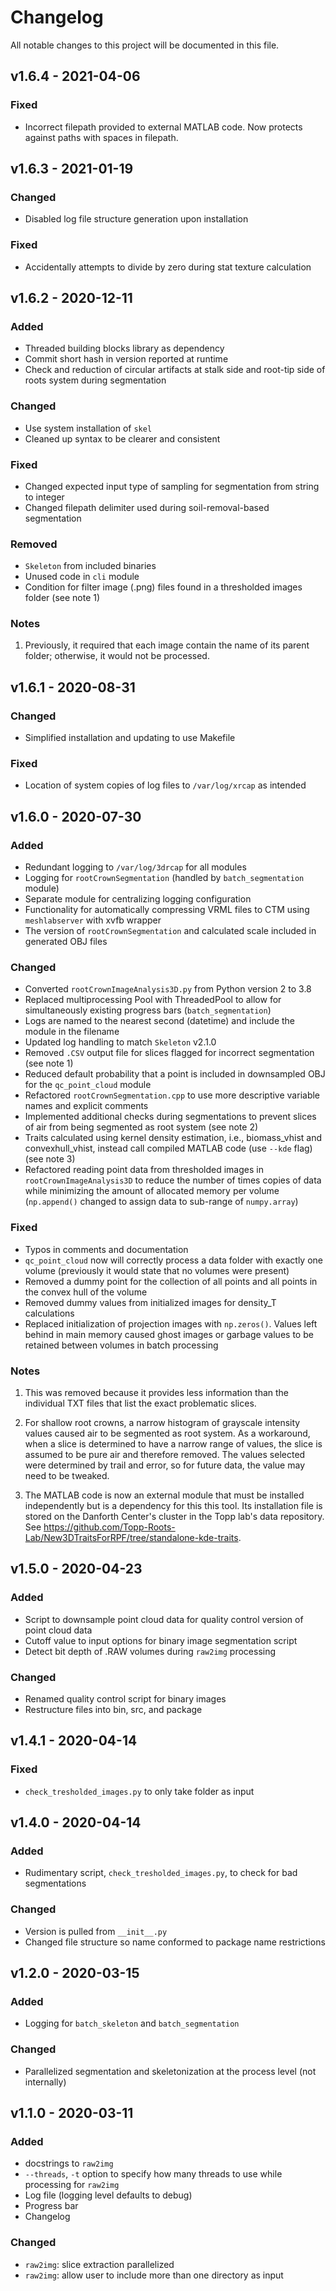 # Changelog

All notable changes to this project will be documented in this file.

## v1.6.4 - 2021-04-06

### Fixed

- Incorrect filepath provided to external MATLAB code. Now protects against paths with spaces in filepath.

## v1.6.3 - 2021-01-19

### Changed

- Disabled log file structure generation upon installation

### Fixed

- Accidentally attempts to divide by zero during stat texture calculation

## v1.6.2 - 2020-12-11

### Added

- Threaded building blocks library as dependency
- Commit short hash in version reported at runtime
- Check and reduction of circular artifacts at stalk side and root-tip side of roots system during segmentation

### Changed

- Use system installation of `skel`
- Cleaned up syntax to be clearer and consistent

### Fixed

- Changed expected input type of sampling for segmentation from string to integer
- Changed filepath delimiter used during soil-removal-based segmentation

### Removed

- `Skeleton` from included binaries
- Unused code in `cli` module
- Condition for filter image (.png) files found in a thresholded images folder (see note 1) 
### Notes

1. Previously, it required that each image contain the name of its parent folder; otherwise, it would not be processed.

## v1.6.1 - 2020-08-31

### Changed

- Simplified installation and updating to use Makefile

### Fixed

- Location of system copies of log files to `/var/log/xrcap` as intended

## v1.6.0 - 2020-07-30

### Added

- Redundant logging to `/var/log/3drcap` for all modules
- Logging for `rootCrownSegmentation` (handled by `batch_segmentation` module)
- Separate module for centralizing logging configuration
- Functionality for automatically compressing VRML files to CTM using `meshlabserver` with xvfb wrapper
- The version of `rootCrownSegmentation` and calculated scale included in generated OBJ files

### Changed

- Converted `rootCrownImageAnalysis3D.py` from Python version 2 to 3.8
- Replaced multiprocessing Pool with ThreadedPool to allow for simultaneously existing progress bars (`batch_segmentation`)
- Logs are named to the nearest second (datetime) and include the module in the filename
- Updated log handling to match `Skeleton` v2.1.0
- Removed `.CSV` output file for slices flagged for incorrect segmentation (see note 1)
- Reduced default probability that a point is included in downsampled OBJ for the `qc_point_cloud` module
- Refactored `rootCrownSegmentation.cpp` to use more descriptive variable names and explicit comments
- Implemented additional checks during segmentations to prevent slices of air from being segmented as root system (see note 2)
- Traits calculated using kernel density estimation, i.e., biomass_vhist and convexhull_vhist, instead call compiled MATLAB code (use `--kde` flag) (see note 3)
- Refactored reading point data from thresholded images in `rootCrownImageAnalysis3D` to reduce the number of times copies of data while minimizing the amount of allocated memory per volume (`np.append()` changed to assign data to sub-range of `numpy.array`)

### Fixed

- Typos in comments and documentation
- `qc_point_cloud` now will correctly process a data folder with exactly one volume (previously it would state that no volumes were present)
- Removed a dummy point for the collection of all points and all points in the convex hull of the volume
- Removed dummy values from initialized images for density_T calculations
- Replaced initialization of projection images with `np.zeros()`. Values left behind in main memory caused ghost images or garbage values to be retained between volumes in batch processing

### Notes

1. This was removed because it provides less information than the individual TXT files that list the exact problematic slices.

2. For shallow root crowns, a narrow histogram of grayscale intensity values caused air to be segmented as root system. As a workaround, when a slice is determined to have a narrow range of values, the slice is assumed to be pure air and therefore removed. The values selected were determined by trail and error, so for future data, the value may need to be tweaked.

3. The MATLAB code is now an external module that must be installed independently but is a dependency for this this tool. Its installation file is stored on the Danforth Center's cluster in the Topp lab's data repository. See <https://github.com/Topp-Roots-Lab/New3DTraitsForRPF/tree/standalone-kde-traits>.

## v1.5.0 - 2020-04-23

### Added

- Script to downsample point cloud data for quality control version of point cloud data
- Cutoff value to input options for binary image segmentation script
- Detect bit depth of .RAW volumes during `raw2img` processing

### Changed

- Renamed quality control script for binary images
- Restructure files into bin, src, and package

## v1.4.1 - 2020-04-14

### Fixed

- `check_tresholded_images.py` to only take folder as input

## v1.4.0 - 2020-04-14

### Added

- Rudimentary script, `check_tresholded_images.py`, to check for bad segmentations

### Changed

- Version is pulled from `__init__.py`
- Changed file structure so name conformed to package name restrictions

## v1.2.0 - 2020-03-15

### Added

- Logging for `batch_skeleton` and `batch_segmentation`

### Changed

- Parallelized segmentation and skeletonization at the process level (not internally)

## v1.1.0 - 2020-03-11

### Added

- docstrings to `raw2img`
- `--threads`, `-t` option to specify how many threads to use while processing for `raw2img`
- Log file (logging level defaults to debug)
- Progress bar
- Changelog

### Changed

- `raw2img`: slice extraction parallelized
- `raw2img`: allow user to include more than one directory as input
